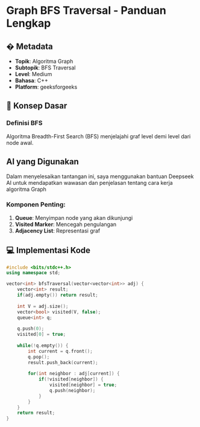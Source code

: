 # Graph BFS Traversal - Panduan Lengkap

## � Metadata
- **Topik**: Algoritma Graph
- **Subtopik**: BFS Traversal
- **Level**: Medium
- **Bahasa**: C++
- **Platform**: geeksforgeeks

## 🧠 Konsep Dasar
### Definisi BFS
Algoritma Breadth-First Search (BFS) menjelajahi graf level demi level dari node awal.

## AI yang Digunakan
Dalam menyelesaikan tantangan ini, saya menggunakan bantuan Deepseek AI untuk mendapatkan wawasan dan penjelasan tentang cara kerja algoritma Graph

### Komponen Penting:
1. **Queue**: Menyimpan node yang akan dikunjungi
2. **Visited Marker**: Mencegah pengulangan
3. **Adjacency List**: Representasi graf

## 💻 Implementasi Kode
```cpp
#include <bits/stdc++.h>
using namespace std;

vector<int> bfsTraversal(vector<vector<int>> adj) {
    vector<int> result;
    if(adj.empty()) return result;
    
    int V = adj.size();
    vector<bool> visited(V, false);
    queue<int> q;
    
    q.push(0);
    visited[0] = true;
    
    while(!q.empty()) {
        int current = q.front();
        q.pop();
        result.push_back(current);
        
        for(int neighbor : adj[current]) {
            if(!visited[neighbor]) {
                visited[neighbor] = true;
                q.push(neighbor);
            }
        }
    }
    return result;
}